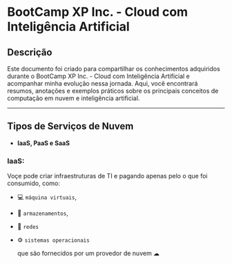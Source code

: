 # BootCamp XP Inc. - Cloud com Inteligência Artificial

## Descrição

Este documento foi criado para compartilhar os conhecimentos adquiridos durante o BootCamp XP Inc. - Cloud com Inteligência Artificial e acompanhar minha evolução nessa jornada. Aqui, você encontrará resumos, anotações e exemplos práticos sobre os principais conceitos de computação em nuvem e inteligência artificial.

---

## Tipos de Serviços de Nuvem

- **IaaS, PaaS e SaaS**

### IaaS:

Voçe pode criar infraestruturas de TI e pagando apenas pelo o que foi consumido, como:
- 💻 `máquina virtuais`,
- 💾 `armazenamentos`,
- 🛜 `redes`
- ⚙️ `sistemas operacionais`



   que são fornecidos por um provedor de nuvem ☁ 
